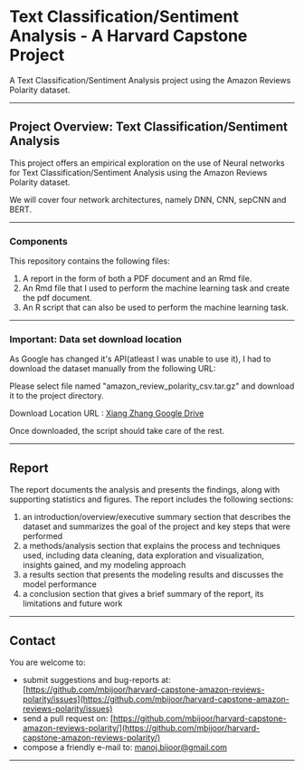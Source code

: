 # Text Classification/Sentiment Analysis - A Harvard Capstone Project 
A Text Classification/Sentiment Analysis project using the Amazon Reviews Polarity dataset. 

---  

## Project Overview: Text Classification/Sentiment Analysis  

This project offers an empirical exploration on the use of Neural networks for Text Classification/Sentiment Analysis using the Amazon Reviews Polarity dataset.  

We will cover four network architectures, namely DNN, CNN, sepCNN and BERT.  


---  

### Components  

This repository contains the following files:  

1. A report in the form of both a PDF document and an Rmd file.  
2. An Rmd file that I used to perform the machine learning task and create the pdf document.  
3. An R script that can also be used to perform the machine learning task.  


---  

### Important: Data set download location 

As Google has changed it's API(atleast I was unable to use it), I had to download the dataset manually from the following URL:    

Please select file named "amazon_review_polarity_csv.tar.gz" and download it to the project directory.  

Download Location URL : [Xiang Zhang Google Drive](https://drive.google.com/drive/folders/0Bz8a_Dbh9Qhbfll6bVpmNUtUcFdjYmF2SEpmZUZUcVNiMUw1TWN6RDV3a0JHT3kxLVhVR2M?resourcekey=0-TLwzfR2O-D2aPitmn5o9VQ)  

Once downloaded, the script should take care of the rest.  

---  

## Report    

The report documents the analysis and presents the findings, along with supporting statistics and figures. The report includes the following sections:  
1. an introduction/overview/executive summary section that describes the dataset and summarizes the goal of the project and key steps that were performed  
2. a methods/analysis section that explains the process and techniques used, including data cleaning, data exploration and visualization, insights gained, and my modeling approach  
3. a results section that presents the modeling results and discusses the model performance  
4. a conclusion section that gives a brief summary of the report, its limitations and future work  


---  

## Contact
You are welcome to:

* submit suggestions and bug-reports at: [https://github.com/mbijoor/harvard-capstone-amazon-reviews-polarity/issues](https://github.com/mbijoor/harvard-capstone-amazon-reviews-polarity/issues)
* send a pull request on: [https://github.com/mbijoor/harvard-capstone-amazon-reviews-polarity/](https://github.com/mbijoor/harvard-capstone-amazon-reviews-polarity/)
* compose a friendly e-mail to: <manoj.bijoor@gmail.com>  

---  
  


  
